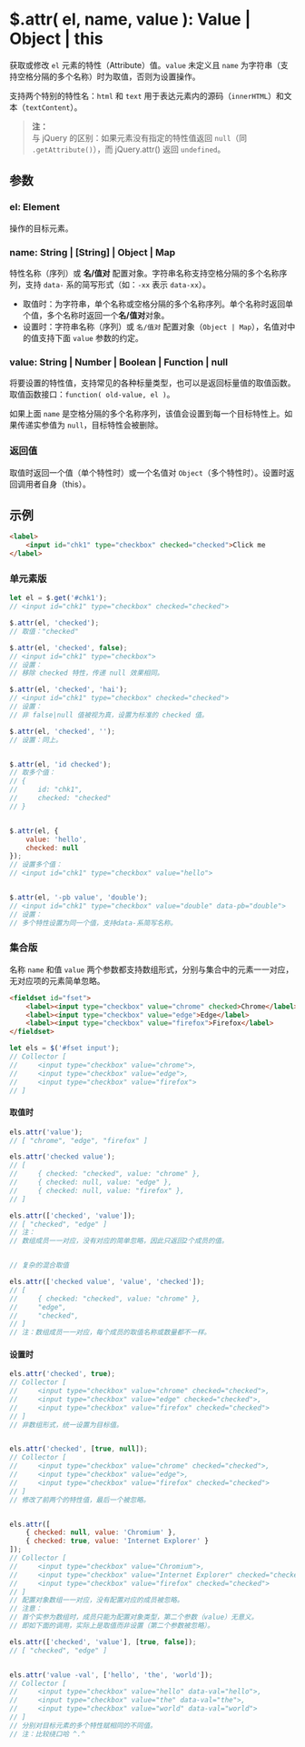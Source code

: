 # $.attr( el, name, value ): Value | Object | this

获取或修改 `el` 元素的特性（Attribute）值。`value` 未定义且 `name` 为字符串（支持空格分隔的多个名称）时为取值，否则为设置操作。

支持两个特别的特性名：`html` 和 `text` 用于表达元素内的源码（`innerHTML`）和文本（`textContent`）。

> **注：**<br>
> 与 jQuery 的区别：如果元素没有指定的特性值返回 `null`（同 `.getAttribute()`），而 jQuery.attr() 返回 `undefined`。<br>


## 参数

### el: Element

操作的目标元素。


### name: String | [String] | Object | Map

特性名称（序列）或 **名/值对** 配置对象。字符串名称支持空格分隔的多个名称序列，支持 `data-` 系的简写形式（如：`-xx` 表示 `data-xx`）。

- 取值时：为字符串，单个名称或空格分隔的多个名称序列。单个名称时返回单个值，多个名称时返回一个**名/值对**对象。
- 设置时：字符串名称（序列）或 `名/值对` 配置对象（`Object | Map`），名值对中的值支持下面 `value` 参数的约定。


### value: String | Number | Boolean | Function | null

将要设置的特性值，支持常见的各种标量类型，也可以是返回标量值的取值函数。取值函数接口：`function( old-value, el )`。

如果上面 `name` 是空格分隔的多个名称序列，该值会设置到每一个目标特性上。如果传递实参值为 `null`，目标特性会被删除。


### 返回值

取值时返回一个值（单个特性时）或一个名值对 `Object`（多个特性时）。设置时返回调用者自身（this）。


## 示例

```html
<label>
    <input id="chk1" type="checkbox" checked="checked">Click me
</label>
```


### 单元素版

```js
let el = $.get('#chk1');
// <input id="chk1" type="checkbox" checked="checked">

$.attr(el, 'checked');
// 取值："checked"

$.attr(el, 'checked', false);
// <input id="chk1" type="checkbox">
// 设置：
// 移除 checked 特性，传递 null 效果相同。

$.attr(el, 'checked', 'hai');
// <input id="chk1" type="checkbox" checked="checked">
// 设置：
// 非 false|null 值被视为真，设置为标准的 checked 值。

$.attr(el, 'checked', '');
// 设置：同上。


$.attr(el, 'id checked');
// 取多个值：
// {
//     id: "chk1",
//     checked: "checked"
// }


$.attr(el, {
    value: 'hello',
    checked: null
});
// 设置多个值：
// <input id="chk1" type="checkbox" value="hello">


$.attr(el, '-pb value', 'double');
// <input id="chk1" type="checkbox" value="double" data-pb="double">
// 设置：
// 多个特性设置为同一个值，支持data-系简写名称。
```


### 集合版

名称 `name` 和值 `value` 两个参数都支持数组形式，分别与集合中的元素一一对应，无对应项的元素简单忽略。

```html
<fieldset id="fset">
    <label><input type="checkbox" value="chrome" checked>Chrome</label>
    <label><input type="checkbox" value="edge">Edge</label>
    <label><input type="checkbox" value="firefox">Firefox</label>
</fieldset>
```

```js
let els = $('#fset input');
// Collector [
//     <input type="checkbox" value="chrome">,
//     <input type="checkbox" value="edge">,
//     <input type="checkbox" value="firefox">
// ]
```


#### 取值时

```js
els.attr('value');
// [ "chrome", "edge", "firefox" ]

els.attr('checked value');
// [
//     { checked: "checked", value: "chrome" },
//     { checked: null, value: "edge" },
//     { checked: null, value: "firefox" },
// ]

els.attr(['checked', 'value']);
// [ "checked", "edge" ]
// 注：
// 数组成员一一对应，没有对应的简单忽略，因此只返回2个成员的值。


// 复杂的混合取值

els.attr(['checked value', 'value', 'checked']);
// [
//     { checked: "checked", value: "chrome" },
//     "edge",
//     "checked",
// ]
// 注：数组成员一一对应，每个成员的取值名称或数量都不一样。
```


#### 设置时

```js
els.attr('checked', true);
// Collector [
//     <input type="checkbox" value="chrome" checked="checked">,
//     <input type="checkbox" value="edge" checked="checked">,
//     <input type="checkbox" value="firefox" checked="checked">
// ]
// 非数组形式，统一设置为目标值。


els.attr('checked', [true, null]);
// Collector [
//     <input type="checkbox" value="chrome" checked="checked">,
//     <input type="checkbox" value="edge">,
//     <input type="checkbox" value="firefox" checked="checked">
// ]
// 修改了前两个的特性值，最后一个被忽略。


els.attr([
    { checked: null, value: 'Chromium' },
    { checked: true, value: 'Internet Explorer' }
]);
// Collector [
//     <input type="checkbox" value="Chromium">,
//     <input type="checkbox" value="Internet Explorer" checked="checked">,
//     <input type="checkbox" value="firefox" checked="checked">
// ]
// 配置对象数组一一对应，没有配置对应的成员被忽略。
// 注意：
// 首个实参为数组时，成员只能为配置对象类型，第二个参数（value）无意义。
// 即如下面的调用，实际上是取值而非设置（第二个参数被忽略）。

els.attr(['checked', 'value'], [true, false]);
// [ "checked", "edge" ]


els.attr('value -val', ['hello', 'the', 'world']);
// Collector [
//     <input type="checkbox" value="hello" data-val="hello">,
//     <input type="checkbox" value="the" data-val="the">,
//     <input type="checkbox" value="world" data-val="world">
// ]
// 分别对目标元素的多个特性赋相同的不同值。
// 注：比较绕口哈 ^.^
```
